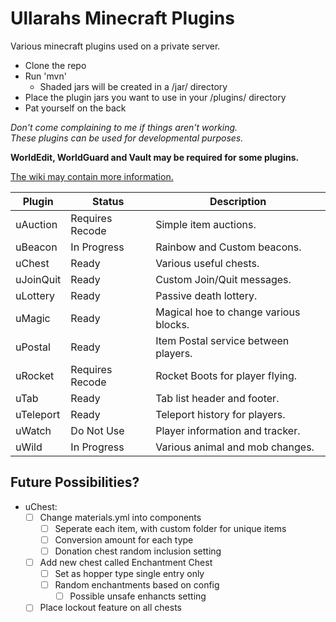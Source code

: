 # Ullarahs Minecraft Plugins
Various minecraft plugins used on a private server.

 * Clone the repo
 * Run 'mvn'
   * Shaded jars will be created in a /jar/ directory
 * Place the plugin jars you want to use in your /plugins/ directory
 * Pat yourself on the back
 
*Don't come complaining to me if things aren't working.  
These plugins can be used for developmental purposes.*

**WorldEdit, WorldGuard and Vault may be required for some plugins.**

[The wiki may contain more information.](https://github.com/Ullarah/MinecraftPlugins/wiki)

| Plugin    | Status          | Description                           |
| --------- | --------------- | ------------------------------------- |
| uAuction  | Requires Recode | Simple item auctions.                 |
| uBeacon   | In Progress     | Rainbow and Custom beacons.           |
| uChest    | Ready           | Various useful chests.                |
| uJoinQuit | Ready           | Custom Join/Quit messages.            |
| uLottery  | Ready           | Passive death lottery.                |
| uMagic    | Ready           | Magical hoe to change various blocks. |
| uPostal   | Ready           | Item Postal service between players.  |
| uRocket   | Requires Recode | Rocket Boots for player flying.       |
| uTab      | Ready           | Tab list header and footer.           |
| uTeleport | Ready           | Teleport history for players.         |
| uWatch    | Do Not Use      | Player information and tracker.       |
| uWild     | In Progress     | Various animal and mob changes.       |

## Future Possibilities?
- uChest:
  - [ ] Change materials.yml into components
    - [ ] Seperate each item, with custom folder for unique items
    - [ ] Conversion amount for each type
    - [ ] Donation chest random inclusion setting
  - [ ] Add new chest called Enchantment Chest
    - [ ] Set as hopper type single entry only
    - [ ] Random enchantments based on config
      - [ ] Possible unsafe enhancts setting
  - [ ] Place lockout feature on all chests